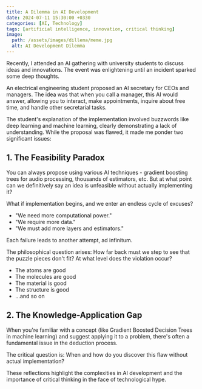 ```yaml
---
title: A Dilemma in AI Development
date: 2024-07-11 15:30:00 +0330
categories: [AI, Technology]
tags: [artificial intelligence, innovation, critical thinking]
image:
  path: /assets/images/dillema/meme.jpg
  alt: AI Development Dilemma
---
```


Recently, I attended an AI gathering with university students to discuss ideas and innovations. The event was enlightening until an incident sparked some deep thoughts.

An electrical engineering student proposed an AI secretary for CEOs and managers. The idea was that when you call a manager, this AI would answer, allowing you to interact, make appointments, inquire about free time, and handle other secretarial tasks.

The student's explanation of the implementation involved buzzwords like deep learning and machine learning, clearly demonstrating a lack of understanding. While the proposal was flawed, it made me ponder two significant issues:

## 1. The Feasibility Paradox

You can always propose using various AI techniques - gradient boosting trees for audio processing, thousands of estimators, etc. But at what point can we definitively say an idea is unfeasible without actually implementing it?

What if implementation begins, and we enter an endless cycle of excuses?

- "We need more computational power."
- "We require more data."
- "We must add more layers and estimators."

Each failure leads to another attempt, ad infinitum.

The philosophical question arises: How far back must we step to see that the puzzle pieces don't fit? At what level does the violation occur?

- The atoms are good
- The molecules are good
- The material is good
- The structure is good
- ...and so on

## 2. The Knowledge-Application Gap

When you're familiar with a concept (like Gradient Boosted Decision Trees in machine learning) and suggest applying it to a problem, there's often a fundamental issue in the deduction process.

The critical question is: When and how do you discover this flaw without actual implementation?

These reflections highlight the complexities in AI development and the importance of critical thinking in the face of technological hype.
